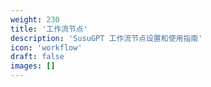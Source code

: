 ```yaml
---
weight: 230
title: '工作流节点'
description: 'SusuGPT 工作流节点设置和使用指南'
icon: 'workflow'
draft: false
images: []
---
```

<!-- 200 ~ 300 -->

